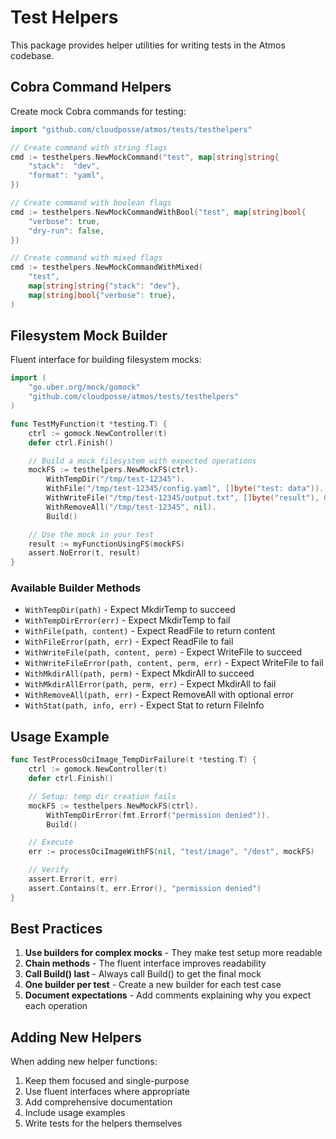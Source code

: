 # Test Helpers

This package provides helper utilities for writing tests in the Atmos codebase.

## Cobra Command Helpers

Create mock Cobra commands for testing:

```go
import "github.com/cloudposse/atmos/tests/testhelpers"

// Create command with string flags
cmd := testhelpers.NewMockCommand("test", map[string]string{
    "stack":  "dev",
    "format": "yaml",
})

// Create command with boolean flags
cmd := testhelpers.NewMockCommandWithBool("test", map[string]bool{
    "verbose": true,
    "dry-run": false,
})

// Create command with mixed flags
cmd := testhelpers.NewMockCommandWithMixed(
    "test",
    map[string]string{"stack": "dev"},
    map[string]bool{"verbose": true},
)
```

## Filesystem Mock Builder

Fluent interface for building filesystem mocks:

```go
import (
    "go.uber.org/mock/gomock"
    "github.com/cloudposse/atmos/tests/testhelpers"
)

func TestMyFunction(t *testing.T) {
    ctrl := gomock.NewController(t)
    defer ctrl.Finish()

    // Build a mock filesystem with expected operations
    mockFS := testhelpers.NewMockFS(ctrl).
        WithTempDir("/tmp/test-12345").
        WithFile("/tmp/test-12345/config.yaml", []byte("test: data")).
        WithWriteFile("/tmp/test-12345/output.txt", []byte("result"), 0644).
        WithRemoveAll("/tmp/test-12345", nil).
        Build()

    // Use the mock in your test
    result := myFunctionUsingFS(mockFS)
    assert.NoError(t, result)
}
```

### Available Builder Methods

- `WithTempDir(path)` - Expect MkdirTemp to succeed
- `WithTempDirError(err)` - Expect MkdirTemp to fail
- `WithFile(path, content)` - Expect ReadFile to return content
- `WithFileError(path, err)` - Expect ReadFile to fail
- `WithWriteFile(path, content, perm)` - Expect WriteFile to succeed
- `WithWriteFileError(path, content, perm, err)` - Expect WriteFile to fail
- `WithMkdirAll(path, perm)` - Expect MkdirAll to succeed
- `WithMkdirAllError(path, perm, err)` - Expect MkdirAll to fail
- `WithRemoveAll(path, err)` - Expect RemoveAll with optional error
- `WithStat(path, info, err)` - Expect Stat to return FileInfo

## Usage Example

```go
func TestProcessOciImage_TempDirFailure(t *testing.T) {
    ctrl := gomock.NewController(t)
    defer ctrl.Finish()

    // Setup: temp dir creation fails
    mockFS := testhelpers.NewMockFS(ctrl).
        WithTempDirError(fmt.Errorf("permission denied")).
        Build()

    // Execute
    err := processOciImageWithFS(nil, "test/image", "/dest", mockFS)

    // Verify
    assert.Error(t, err)
    assert.Contains(t, err.Error(), "permission denied")
}
```

## Best Practices

1. **Use builders for complex mocks** - They make test setup more readable
2. **Chain methods** - The fluent interface improves readability
3. **Call Build() last** - Always call Build() to get the final mock
4. **One builder per test** - Create a new builder for each test case
5. **Document expectations** - Add comments explaining why you expect each operation

## Adding New Helpers

When adding new helper functions:

1. Keep them focused and single-purpose
2. Use fluent interfaces where appropriate
3. Add comprehensive documentation
4. Include usage examples
5. Write tests for the helpers themselves
